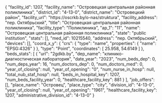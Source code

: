 {
    "facility_id": 1207,
    "facility_name": "Островецкая центральная районная поликлиника",
    "district_id": "4-13-0",
    "district_name": "Островецкий район",
    "facility_url": "https:\/\/oscrkb.by\/o-nas\/struktura",
    "facility_address": "пер. Октябрьский",
    "title": "Островецкая центральная районная поликлиника",
    "facility_type": "Поликлиника",
    "ap_1": "11",
    "name": "Островецкая центральная районная поликлиника",
    "state": "public institution",
    "stats": [],
    "med_id": 10215540,
    "address": "пер. Октябрьский",
    "devices": [],
    "coord_x_y": {
        "crs": {
            "type": "name",
            "properties": {
                "name": "EPSG:4326"
            }
        },
        "type": "Point",
        "coordinates": [
            25.958,
            54.6149
        ]
    },
    "beds_stats": [
        {
            "url": "2gdkb.by",
            "dep_name": "клинико-диагностическая лаборатория",
            "date_year": "2023",
            "num_beds_dep": 0,
            "num_deps_year": 16,
            "num_doctors_dep": 0,
            "num_doctors_med": 0,
            "year_of_closing": null,
            "year_of_opening": "0",
            "num_nurse_in_hosp": null,
            "total_nub_staf_hosp": null,
            "beds_in_hospital_key": 1207,
            "num_beds_facility_year": 0,
            "healthcare_facility_key": 881
        }
    ],
    "job_offers": [],
    "place_name": "Островец",
    "place_type": "city",
    "division_id": "4-13-0",
    "year_of_closing": null,
    "year_of_opening": "1961",
    "healthcare_facility_key": 1207,
    "administrative_division_id": "4-13-0"
}